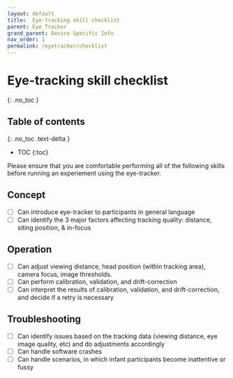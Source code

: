 ```yaml
---
layout: default
title:  Eye-tracking skill checklist
parent: Eye Tracker
grand_parent: Device Specific Info
nav_order: 1
permalink: /eyetracker/checklist
---
```


# Eye-tracking skill checklist
{: .no_toc }

## Table of contents
{: .no_toc .text-delta }

* TOC
{:toc}

Please ensure that you are comfortable performing all of the following skills before running an experiement using the eye-tracker. 

## Concept

- [ ] Can introduce eye-tracker to participants in general language
- [ ] Can identify the 3 major factors affecting tracking quality: distance, siting position, & in-focus

## Operation

- [ ] Can adjust viewing distance, head position (within tracking area), camera focus, image thresholds.
- [ ] Can perform calibration, validation, and drift-correction
- [ ] Can interpret the results of calibration, validation, and drift-correction, and decide if a retry is necessary

## Troubleshooting
- [ ] Can identify issues based on the tracking data (viewing distance, eye image quality, etc) and do adjustments accordingly
- [ ] Can handle software crashes
- [ ] Can handle scenarios, in which infant participants become inattentive or fussy
